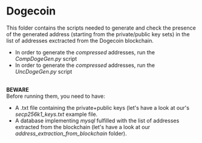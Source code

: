 # Dogecoin
This folder contains the scripts needed to generate and check the presence of the generated address (starting from the private/public key sets) in the list of addresses exctracted from the Dogecoin blockchain.
<br>
- In order to generate the *compressed* addresses, run the *CompDogeGen.py* script
- In order to generate the *compressed* addresses, run the *UncDogeGen.py* script
<br><br>

**BEWARE**<br>
Before running them, you need to have:
- A .txt file containing the private+public keys (let's have a look at our's *secp256k1_keys.txt* example file.
- A database implementing *mysql* fulfilled with the list of addresses extracted from the blockchain (let's have a look at our *address_extraction_from_blockchain* folder).